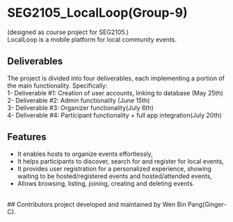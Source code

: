 # SEG2105_LocalLoop(Group-9)
(designed as course project for SEG2105.)<br>
LocalLoop is a mobile platform for local community events.<br>
## Deliverables
The project is divided into four deliverables, each implementing a portion of the main functionality. Specifically:<br>
1- Deliverable #1: Creation of user accounts, linking to database (May 25th)<br>
2- Deliverable #2: Admin functionality (June 15th)<br>
3- Deliverable #3: Organizer functionality(July 6th)<br>
4- Deliverable #4: Participant functionality + full app integration(July 20th)<br>

## Features
- It enables hosts to organize events effortlessly,<br>
- It helps participants to discover, search for and register for local events,<br>
- It provides user registration for a personalized experience, showing waiting to be hosted/registered events and hosted/attended events,<br>
- Allows browsing, listing, joining, creating and deleting events.<br>
<br>
## Contributors
project developed and maintained by Wen Bin Pang(Ginger-C).

